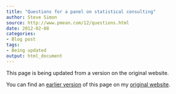 ```yaml
---
title: "Questions for a panel on statistical consulting"
author: Steve Simon
source: http://www.pmean.com/12/questions.html
date: 2012-02-08
categories:
- Blog post
tags:
- Being updated
output: html_document
---
```


This page is being updated from a version on the original website.

<!---More--->

You can find an [earlier version][sim1] of this page on my [original website][sim2].

[sim1]: http://www.pmean.com/12/questions.html
[sim2]: http://www.pmean.com/original_site.html
